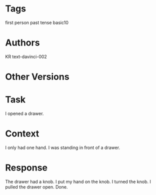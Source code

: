 # Tags

first person
past tense
basic10

# Authors

KR
text-davinci-002

# Other Versions

# Task

I opened a drawer.

# Context

I only had one hand.
I was standing in front of a drawer.

# Response

The drawer had a knob.
I put my hand on the knob.
I turned the knob.
I pulled the drawer open.
Done.
